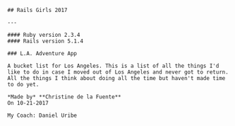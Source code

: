     ## Rails Girls 2017

    ---

    #### Ruby version 2.3.4
    #### Rails version 5.1.4

    ### L.A. Adventure App

    A bucket list for Los Angeles. This is a list of all the things I'd like to do in case I moved out of Los Angeles and never got to return. All the things I think about doing all the time but haven't made time to do yet.

    *Made by* **Christine de la Fuente**
    On 10-21-2017

    My Coach: Daniel Uribe


